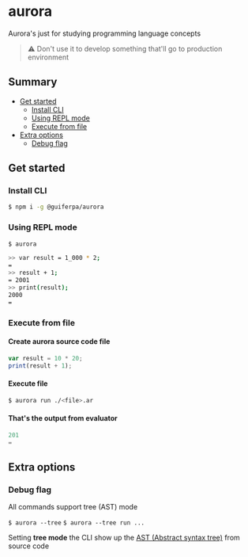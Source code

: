 # aurora
Aurora's just for studying programming language concepts

> ⚠ Don't use it to develop something that'll go to production environment

## Summary

- [Get started](#get-started)
  - [Install CLI](#install-cli)
  - [Using REPL mode](#using-repl-mode)
  - [Execute from file](#execute-from-file)
- [Extra options](#extra-options)
  - [Debug flag](#debug-flag)

## Get started

### Install CLI
```sh
$ npm i -g @guiferpa/aurora
```

### Using REPL mode

```sh
$ aurora
```

```sh
>> var result = 1_000 * 2;
=
>> result + 1;
= 2001
>> print(result);
2000
=
```

### Execute from file

#### Create aurora source code file

```js
var result = 10 * 20;
print(result + 1);
```

#### Execute file

```sh
$ aurora run ./<file>.ar
```

#### That's the output from evaluator
```js
201
=
```

## Extra options

### Debug flag

All commands support tree (AST) mode

`$ aurora --tree`
`$ aurora --tree run ...`

Setting **tree mode** the CLI show up the [AST (Abstract syntax tree)](https://en.wikipedia.org/wiki/Abstract_syntax_tree) from source code 
